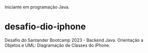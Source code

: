 Iniciante em programação Java.

# desafio-dio-iphone
Desafio do Santander Bootcamp 2023 - Backend Java.
Orientação a Objetos e UML: Diagramação de Classes do iPhone.
